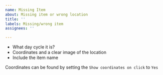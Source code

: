 ```yaml
---
name: Missing Item
about: Missing item or wrong location
title: ''
labels: Missing/wrong item
assignees: ''

---
```


* What day cycle it is?
* Coordinates and a clear image of the location
* Include the item name

Coordinates can be found by setting the `Show coordinates on click` to `Yes`
